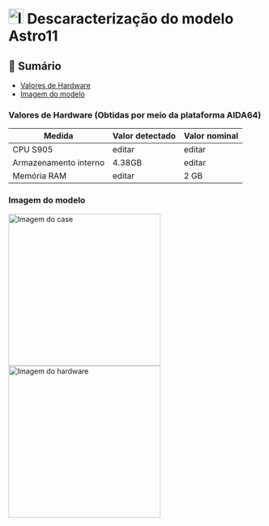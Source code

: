 # <img src="https://github.com/renanBatalha/FotografiaTVBox/blob/Main/ASTRO11/Astro11Frente.jpeg" alt="Imagem do case" width="30"/> Descaracterização do modelo Astro11

## 🔎 Sumário
- [Valores de Hardware](#valores-de-hardware) 
- [Imagem do modelo](#imagem-do-modelo)


### Valores de Hardware (Obtidas por meio da plataforma AIDA64)


| Medida                   | Valor detectado | Valor nominal |
| ------------------------ | --------------  | ------------- |
| CPU S905                 |       editar    |     editar    |
| Armazenamento interno    |       4.38GB    |      editar   |
| Memória RAM              |       editar    |      2 GB     |


### Imagem do modelo

<img src="https://github.com/renanBatalha/FotografiaTVBox/blob/Main/ASTRO11/Astro11Frente.jpeg" alt="Imagem do case" width="300"/>
<img src="https://github.com/renanBatalha/FotografiaTVBox/blob/Main/ASTRO11/Astro11Placa.jpeg" alt="Imagem do hardware" width="300"/>
